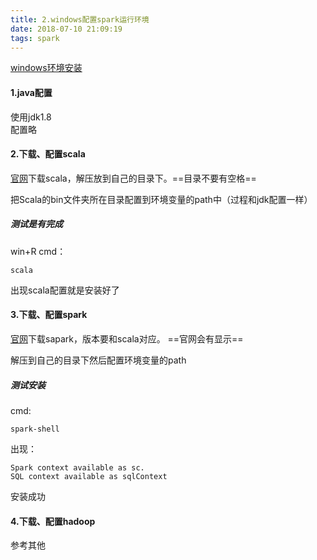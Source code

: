 ```yaml
---
title: 2.windows配置spark运行环境
date: 2018-07-10 21:09:19
tags: spark
---
```

[windows环境安装](http://blog.csdn.net/u011513853/article/details/52865076)
#### 1.java配置
使用jdk1.8  
配置略
#### 2.下载、配置scala
[官网](http://www.scala-lang.org/)下载scala，解压放到自己的目录下。==目录不要有空格==

把Scala的bin文件夹所在目录配置到环境变量的path中（过程和jdk配置一样）

##### 测试是有完成
win+R cmd：

    scala

出现scala配置就是安装好了
#### 3.下载、配置spark
[官网](http://spark.apache.org/downloads.html)下载sapark，版本要和scala对应。 ==官网会有显示==

解压到自己的目录下然后配置环境变量的path

##### 测试安装
cmd:
    
    spark-shell

出现：
    
    Spark context available as sc.
    SQL context available as sqlContext

安装成功
#### 4.下载、配置hadoop

参考其他